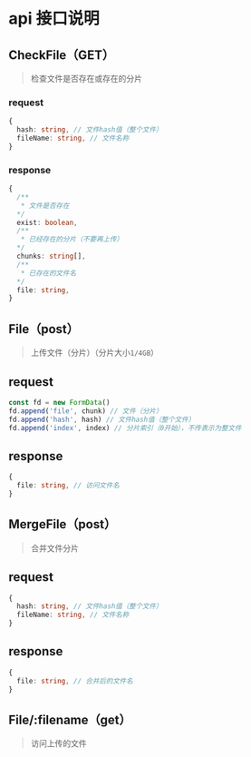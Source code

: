 # api 接口说明

## CheckFile（GET）

> 检查文件是否存在或存在的分片

### request

```ts
{
  hash: string, // 文件hash值（整个文件）
  fileName: string, // 文件名称
}
```

### response

```ts
{
  /**
   * 文件是否存在
  */
  exist: boolean,
  /**
   * 已经存在的分片（不要再上传）
  */
  chunks: string[],
  /**
   * 已存在的文件名
  */
  file: string,
}
```

## File（post）

> 上传文件（分片）（分片大小`1/4GB`）

## request

```ts
const fd = new FormData()
fd.append('file', chunk) // 文件（分片）
fd.append('hash', hash) // 文件hash值（整个文件）
fd.append('index', index) // 分片索引（0开始），不传表示为整文件
```

## response

```ts
{
  file: string, // 访问文件名
}
```

## MergeFile（post）

> 合并文件分片

## request

```ts
{
  hash: string, // 文件hash值（整个文件）
  fileName: string, // 文件名称
}
```

## response

```ts
{
  file: string, // 合并后的文件名
}
```

## File/:filename（get）

> 访问上传的文件
